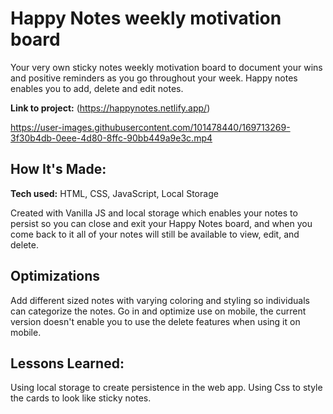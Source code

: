

# Happy Notes weekly motivation board
Your very own sticky notes weekly motivation board to document your wins and positive reminders as you go throughout your week. Happy notes enables you to add, delete and edit notes.

**Link to project:** (https://happynotes.netlify.app/)



https://user-images.githubusercontent.com/101478440/169713269-3f30b4db-0eee-4d80-8ffc-90bb449a9e3c.mp4



## How It's Made:

**Tech used:** HTML, CSS, JavaScript, Local Storage

Created with Vanilla JS and local storage which enables your notes to persist so you can close and exit your Happy Notes board, and when you come back to it all of your notes will still be available to view, edit, and delete.

## Optimizations

Add different sized notes with varying coloring and styling so individuals can categorize the notes. Go in and optimize use on mobile, the current version doesn't enable you to use the delete features when using it on mobile.
## Lessons Learned:

Using local storage to create persistence in the web app. Using Css to style the cards to look like sticky notes.

<!-----## Examples:
Take a look at these couple examples that I have in my own portfolio:

**Palettable:** https://github.com/alecortega/palettable

**Twitter Battle:** https://github.com/alecortega/twitter-battle

**Patch Panel:** https://github.com/alecortega/patch-panel  --->
